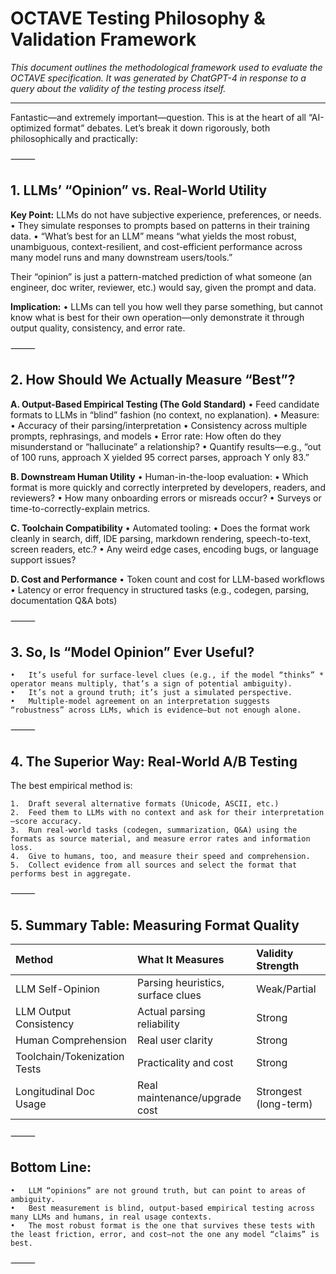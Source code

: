 # OCTAVE Testing Philosophy & Validation Framework

*This document outlines the methodological framework used to evaluate the OCTAVE specification. It was generated by ChatGPT-4 in response to a query about the validity of the testing process itself.*

---

Fantastic—and extremely important—question. This is at the heart of all “AI-optimized format” debates. Let’s break it down rigorously, both philosophically and practically:

⸻

## 1. LLMs’ “Opinion” vs. Real-World Utility

**Key Point:**
LLMs do not have subjective experience, preferences, or needs.
	•	They simulate responses to prompts based on patterns in their training data.
	•	“What’s best for an LLM” means “what yields the most robust, unambiguous, context-resilient, and cost-efficient performance across many model runs and many downstream users/tools.”

Their “opinion” is just a pattern-matched prediction of what someone (an engineer, doc writer, reviewer, etc.) would say, given the prompt and data.

**Implication:**
	•	LLMs can tell you how well they parse something, but cannot know what is best for their own operation—only demonstrate it through output quality, consistency, and error rate.

⸻

## 2. How Should We Actually Measure “Best”?

**A. Output-Based Empirical Testing (The Gold Standard)**
	•	Feed candidate formats to LLMs in “blind” fashion (no context, no explanation).
	•	Measure:
	•	Accuracy of their parsing/interpretation
	•	Consistency across multiple prompts, rephrasings, and models
	•	Error rate: How often do they misunderstand or “hallucinate” a relationship?
	•	Quantify results—e.g., “out of 100 runs, approach X yielded 95 correct parses, approach Y only 83.”

**B. Downstream Human Utility**
	•	Human-in-the-loop evaluation:
	•	Which format is more quickly and correctly interpreted by developers, readers, and reviewers?
	•	How many onboarding errors or misreads occur?
	•	Surveys or time-to-correctly-explain metrics.

**C. Toolchain Compatibility**
	•	Automated tooling:
	•	Does the format work cleanly in search, diff, IDE parsing, markdown rendering, speech-to-text, screen readers, etc.?
	•	Any weird edge cases, encoding bugs, or language support issues?

**D. Cost and Performance**
	•	Token count and cost for LLM-based workflows
	•	Latency or error frequency in structured tasks (e.g., codegen, parsing, documentation Q&A bots)

⸻

## 3. So, Is “Model Opinion” Ever Useful?
	•	It’s useful for surface-level clues (e.g., if the model “thinks” * operator means multiply, that’s a sign of potential ambiguity).
	•	It’s not a ground truth; it’s just a simulated perspective.
	•	Multiple-model agreement on an interpretation suggests “robustness” across LLMs, which is evidence—but not enough alone.

⸻

## 4. The Superior Way: Real-World A/B Testing

The best empirical method is:

	1.	Draft several alternative formats (Unicode, ASCII, etc.)
	2.	Feed them to LLMs with no context and ask for their interpretation—score accuracy.
	3.	Run real-world tasks (codegen, summarization, Q&A) using the formats as source material, and measure error rates and information loss.
	4.	Give to humans, too, and measure their speed and comprehension.
	5.	Collect evidence from all sources and select the format that performs best in aggregate.

⸻

## 5. Summary Table: Measuring Format Quality

| Method | What It Measures | Validity Strength |
| :--- | :--- | :--- |
| LLM Self-Opinion | Parsing heuristics, surface clues | Weak/Partial |
| LLM Output Consistency | Actual parsing reliability | Strong |
| Human Comprehension | Real user clarity | Strong |
| Toolchain/Tokenization Tests | Practicality and cost | Strong |
| Longitudinal Doc Usage | Real maintenance/upgrade cost | Strongest (long-term) |


⸻

## Bottom Line:
	•	LLM “opinions” are not ground truth, but can point to areas of ambiguity.
	•	Best measurement is blind, output-based empirical testing across many LLMs and humans, in real usage contexts.
	•	The most robust format is the one that survives these tests with the least friction, error, and cost—not the one any model “claims” is best.

⸻


